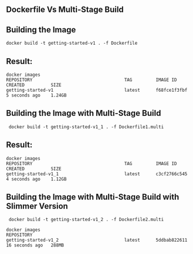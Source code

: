 ## Dockerfile Vs Multi-Stage Build


## Building the Image

```
docker build -t getting-started-v1 . -f Dockerfile
```

## Result:

```
docker images
REPOSITORY                                   TAG         IMAGE ID       CREATED          SIZE
getting-started-v1                           latest      f68fce1f3fbf   5 seconds ago    1.24GB
```

## Building the Image with Multi-Stage Build

```
 docker build -t getting-started-v1_1 . -f Dockerfile1.multi
```

## Result:

```
docker images
REPOSITORY                                   TAG         IMAGE ID       CREATED          SIZE
getting-started-v1_1                         latest      c3cf2766c545   4 seconds ago    1.12GB
```

## Building the Image with Multi-Stage Build with Slimmer Version

```
 docker build -t getting-started-v1_2 . -f Dockerfile2.multi
```

```
docker images
REPOSITORY
getting-started-v1_2                         latest      5ddbab822611   16 seconds ago   288MB
```

